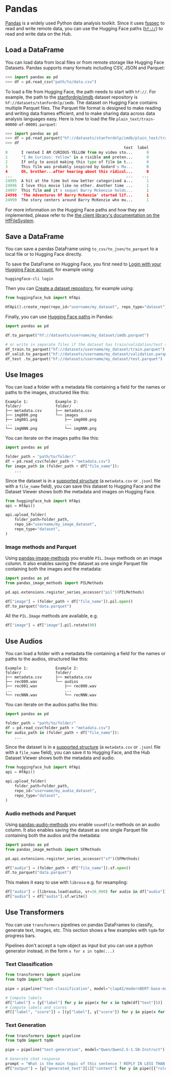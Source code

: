 # Pandas

[Pandas](https://github.com/pandas-dev/pandas) is a widely used Python data analysis toolkit.
Since it uses [fsspec](https://filesystem-spec.readthedocs.io) to read and write remote data, you can use the Hugging Face paths ([`hf://`](/docs/huggingface_hub/guides/hf_file_system#integrations)) to read and write data on the Hub.

## Load a DataFrame

You can load data from local files or from remote storage like Hugging Face Datasets. Pandas supports many formats including CSV, JSON and Parquet:

```python
>>> import pandas as pd
>>> df = pd.read_csv("path/to/data.csv")
```

To load a file from Hugging Face, the path needs to start with `hf://`. For example, the path to the [stanfordnlp/imdb](https://huggingface.co/datasets/stanfordnlp/imdb) dataset repository is `hf://datasets/stanfordnlp/imdb`. The dataset on Hugging Face contains multiple Parquet files. The Parquet file format is designed to make reading and writing data frames efficient, and to make sharing data across data analysis languages easy. Here is how to load the file `plain_text/train-00000-of-00001.parquet`:

```python
>>> import pandas as pd
>>> df = pd.read_parquet("hf://datasets/stanfordnlp/imdb/plain_text/train-00000-of-00001.parquet")
>>> df
                                                    text  label
0      I rented I AM CURIOUS-YELLOW from my video sto...      0
1      "I Am Curious: Yellow" is a risible and preten...      0
2      If only to avoid making this type of film in t...      0
3      This film was probably inspired by Godard's Ma...      0
4      Oh, brother...after hearing about this ridicul...      0
...                                                  ...    ...
24995  A hit at the time but now better categorised a...      1
24996  I love this movie like no other. Another time ...      1
24997  This film and it's sequel Barry Mckenzie holds...      1
24998  'The Adventures Of Barry McKenzie' started lif...      1
24999  The story centers around Barry McKenzie who mu...      1
```

For more information on the Hugging Face paths and how they are implemented, please refer to the [the client library's documentation on the HfFileSystem](/docs/huggingface_hub/guides/hf_file_system).

## Save a DataFrame

You can save a pandas DataFrame using `to_csv/to_json/to_parquet` to a local file or to Hugging Face directly.

To save the DataFrame on Hugging Face, you first need to [Login with your Hugging Face account](/docs/huggingface_hub/quick-start#login), for example using:

```
huggingface-cli login
```

Then you can [Create a dataset repository](/docs/huggingface_hub/quick-start#create-a-repository), for example using:

```python
from huggingface_hub import HfApi

HfApi().create_repo(repo_id="username/my_dataset", repo_type="dataset")
```

Finally, you can use [Hugging Face paths](/docs/huggingface_hub/guides/hf_file_system#integrations) in Pandas:

```python
import pandas as pd

df.to_parquet("hf://datasets/username/my_dataset/imdb.parquet")

# or write in separate files if the dataset has train/validation/test splits
df_train.to_parquet("hf://datasets/username/my_dataset/train.parquet")
df_valid.to_parquet("hf://datasets/username/my_dataset/validation.parquet")
df_test .to_parquet("hf://datasets/username/my_dataset/test.parquet")
```

## Use Images

You can load a folder with a metadata file containing a field for the names or paths to the images, structured like this:

```
Example 1:            Example 2:
folder/               folder/
├── metadata.csv      ├── metadata.csv
├── img000.png        └── images
├── img001.png            ├── img000.png
...                       ...
└── imgNNN.png            └── imgNNN.png
```

You can iterate on the images paths like this:

```python
import pandas as pd

folder_path = "path/to/folder/"
df = pd.read_csv(folder_path + "metadata.csv")
for image_path in (folder_path + df["file_name"]):
    ...
```

Since the dataset is in a [supported structure](https://huggingface.co/docs/hub/en/datasets-image#additional-columns) (a `metadata.csv` or `.jsonl` file with a `file_name` field), you can save this dataset to Hugging Face and the Dataset Viewer shows both the metadata and images on Hugging Face.

```python
from huggingface_hub import HfApi
api = HfApi()

api.upload_folder(
    folder_path=folder_path,
    repo_id="username/my_image_dataset",
    repo_type="dataset",
)
```

### Image methods and Parquet

Using [pandas-image-methods](https://github.com/lhoestq/pandas-image-methods) you enable `PIL.Image` methods on an image column. It also enables saving the dataset as one single Parquet file containing both the images and the metadata:

```python
import pandas as pd
from pandas_image_methods import PILMethods

pd.api.extensions.register_series_accessor("pil")(PILMethods)

df["image"] = (folder_path + df["file_name"]).pil.open()
df.to_parquet("data.parquet")
```

All the `PIL.Image` methods are available, e.g.

```python
df["image"] = df["image"].pil.rotate(90)
```

## Use Audios

You can load a folder with a metadata file containing a field for the names or paths to the audios, structured like this:

```
Example 1:            Example 2:
folder/               folder/
├── metadata.csv      ├── metadata.csv
├── rec000.wav        └── audios
├── rec001.wav            ├── rec000.wav
...                       ...
└── recNNN.wav            └── recNNN.wav
```

You can iterate on the audios paths like this:

```python
import pandas as pd

folder_path = "path/to/folder/"
df = pd.read_csv(folder_path + "metadata.csv")
for audio_path in (folder_path + df["file_name"]):
    ...
```

Since the dataset is in a [supported structure](https://huggingface.co/docs/hub/en/datasets-audio#additional-columns) (a `metadata.csv` or `.jsonl` file with a `file_name` field), you can save it to Hugging Face, and the Hub Dataset Viewer shows both the metadata and audio. 

```python
from huggingface_hub import HfApi
api = HfApi()

api.upload_folder(
    folder_path=folder_path,
    repo_id="username/my_audio_dataset",
    repo_type="dataset",
)
```

### Audio methods and Parquet

Using [pandas-audio-methods](https://github.com/lhoestq/pandas-audio-methods) you enable `soundfile` methods on an audio column. It also enables saving the dataset as one single Parquet file containing both the audios and the metadata:

```python
import pandas as pd
from pandas_image_methods import SFMethods

pd.api.extensions.register_series_accessor("sf")(SFMethods)

df["audio"] = (folder_path + df["file_name"]).sf.open()
df.to_parquet("data.parquet")
```

This makes it easy to use with `librosa` e.g. for resampling:

```python
df["audio"] = [librosa.load(audio, sr=16_000) for audio in df["audio"]]
df["audio"] = df["audio"].sf.write()
```

## Use Transformers

You can use `transformers` pipelines on pandas DataFrames to classify, generate text, images, etc.
This section shows a few examples with `tqdm` for progress bars.

<Tip>

Pipelines don't accept a `tqdm` object as input but you can use a python generator instead, in the form `x for x in tqdm(...)`

</Tip>

### Text Classification

```python
from transformers import pipeline
from tqdm import tqdm

pipe = pipeline("text-classification", model="clapAI/modernBERT-base-multilingual-sentiment")

# Compute labels
df["label"] = [y["label"] for y in pipe(x for x in tqdm(df["text"]))]
# Compute labels and scores
df[["label", "score"]] = [(y["label"], y["score"]) for y in pipe(x for x in tqdm(df["text"]))]
```

### Text Generation

```python
from transformers import pipeline
from tqdm import tqdm

pipe = pipeline("text-generation", model="Qwen/Qwen2.5-1.5B-Instruct")

# Generate chat response
prompt = "What is the main topic of this sentence ? REPLY IN LESS THAN 3 WORDS. Sentence: '{}'"
df["output"] = [y["generated_text"][1]["content"] for y in pipe([{"role": "user", "content": prompt.format(x)}] for x in tqdm(df["text"]))]
```
